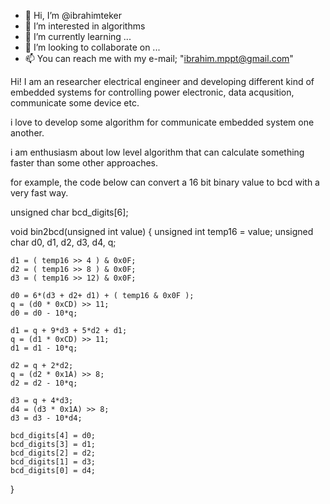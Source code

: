 - 👋 Hi, I’m @ibrahimteker
- 👀 I’m interested in algorithms
- 🌱 I’m currently learning ...
- 💞️ I’m looking to collaborate on ...
- 📫 You can reach me with my e-mail; "ibrahim.mppt@gmail.com"

 
 Hi! I am an researcher electrical engineer and developing different kind of embedded systems for controlling power electronic, data acqusition, communicate some device etc. 
 
 i love to develop some algorithm for communicate embedded system one another.
 
 i am enthusiasm about low level algorithm that can calculate something faster than some other approaches.
 
 for example, the code below can convert a 16 bit binary value to bcd with a very fast way. 
 
 unsigned char bcd_digits[6];
 
 void bin2bcd(unsigned int value)
{
    unsigned int temp16 = value;
    unsigned char d0, d1, d2, d3, d4, q;
    
    d1 = ( temp16 >> 4 ) & 0x0F;
    d2 = ( temp16 >> 8 ) & 0x0F;
    d3 = ( temp16 >> 12) & 0x0F;
    
    d0 = 6*(d3 + d2+ d1) + ( temp16 & 0x0F );
    q = (d0 * 0xCD) >> 11;
    d0 = d0 - 10*q;
    
    d1 = q + 9*d3 + 5*d2 + d1;
    q = (d1 * 0xCD) >> 11;
    d1 = d1 - 10*q;
    
    d2 = q + 2*d2;
    q = (d2 * 0x1A) >> 8;
    d2 = d2 - 10*q;
    
    d3 = q + 4*d3;
    d4 = (d3 * 0x1A) >> 8;
    d3 = d3 - 10*d4;
    
    bcd_digits[4] = d0;
    bcd_digits[3] = d1;
    bcd_digits[2] = d2;
    bcd_digits[1] = d3;
    bcd_digits[0] = d4;
}
 
 

